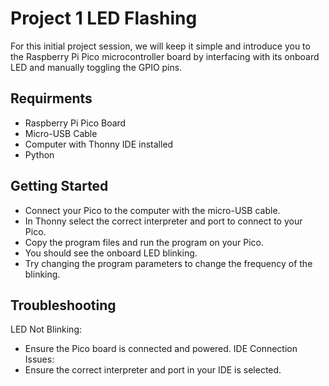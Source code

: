 # Project 1 LED Flashing

For this initial project session, we will keep it simple and introduce you to the Raspberry Pi Pico microcontroller board by interfacing with its onboard LED and manually toggling the GPIO pins.

## Requirments
- Raspberry Pi Pico Board
- Micro-USB Cable
- Computer with Thonny IDE installed
- Python

## Getting Started
- Connect your Pico to the computer with the micro-USB cable.
- In Thonny select the correct interpreter and port to connect to your Pico.
- Copy the program files and run the program on your Pico.
- You should see the onboard LED blinking.
- Try changing the program parameters to change the frequency of the blinking.

## Troubleshooting
LED Not Blinking:
- Ensure the Pico board is connected and powered.
IDE Connection Issues:
- Ensure the correct interpreter and port in your IDE is selected.